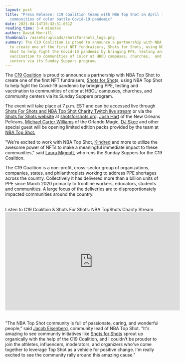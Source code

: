 ```yaml
---
layout: post
title: "Press Release: C19 Coalition teams with NBA Top Shot on April 15 to help
  communities of color battle Covid-19 pandemic"
date: 2021-04-14T15:32:51.031Z
reading_time: 3-4 minutes
author: David Morrill
thumbnail: /assets/uploads/shotsforshots_logo.png
summary: The C19 Coalition is proud to announce a partnership with NBA Top Shot
  to create one of the first NFT fundraisers, Shots for Shots, using NBA Top
  Shot to help fight the Covid-19 pandemic by bringing PPE, testing and
  vaccination to communities of color at HBCU campuses, churches,  and community
  centers via its Sunday Suppers program.
---
```

The [C19 Coalition](https://c19coalition.org/) is proud to announce a partnership with NBA Top Shot to create one of the first NFT fundraisers, [Shots for Shot](https://www.shotsforshots.org/)s, using NBA Top Shot to help fight the Covid-19 pandemic by bringing PPE, testing and vaccination to communities of color at HBCU campuses, churches,  and community centers via its Sunday Suppers program. 

The event will take place at 7 p.m. EST and can be accessed live through [Shots For Shots and NBA Top Shot Charity Twitch live stream](https://www.twitch.tv/trillingham) or via the [Shots for Shots website](shotsforshots.org) at [shotsforshots.org](shotsforshots.org).  [Josh Hart](https://twitter.com/joshhart) of the New Orleans Pelicans, [Michael Carter Williams](https://twitter.com/mcarterwilliams) of the Orlando Magic, [DJ Skee](https://twitter.com/djskee) and other special guest will be opening limited edition packs provided by the team at [NBA Top Shot.](https://nbatopshot.com/)

"We're excited to work with NBA Top Shot,  [Kindred](https://kindredmembers.com/) and more to utilize the awesome power of NFTs to make a meaningful immediate impact to these communities," said [Laura Mignott](https://www.linkedin.com/in/lauramignott), who runs the Sunday Suppers for the C19 Coalition.

The C19 Coalition is a non-profit, cross-sector group of organizations, companies, states, and philanthropists working to address PPE shortages across the country. Collectively it has delivered more than a billion units of PPE since March 2020 primarily to frontline workers, educators, students and communities. A large focus of the deliveries are to disproportionately impacted communities around the country.

<div class="text-center" style="margin: 2rem 0 2rem 0;">
  <div class="embed-width">
    <div>Listen to C19 Coalition & Shots For Shots: NBA TopShots Charity Stream.</div>
    <div class="embed-responsive embed-responsive-16by9">
      <iframe width="560" height="315" src="https://www.youtube.com/embed/Y2OIdNBId8I" title="YouTube video player" frameborder="0" allow="accelerometer; autoplay; clipboard-write; encrypted-media; gyroscope; picture-in-picture" allowfullscreen></iframe>
    </div>
  </div>
</div>

"The NBA Top Shot community is full of passionate, caring, and wonderful people," said [Jacob Eisenberg](https://twitter.com/Eisenberg43), community lead of NBA Top Shot. "It's amazing to see community initiatives like [Shots for Shots](https://www.shotsforshots.org/) sprout up organically with the help of the C19 Coalition, and I couldn't be prouder to join the athletes, influencers, moderators, and organizers who've come together to leverage Top Shot as a vehicle for positive change. I'm really excited to see the community rally around this amazing cause."
